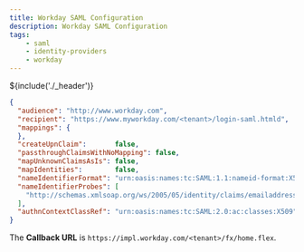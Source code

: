 ```yaml
---
title: Workday SAML Configuration
description: Workday SAML Configuration
tags:
    - saml
    - identity-providers
    - workday
---
```


${include('./_header')}

```json
{
  "audience": "http://www.workday.com",
  "recipient": "https://www.myworkday.com/<tenant>/login-saml.htmld",
  "mappings": {
  },
  "createUpnClaim":       false,
  "passthroughClaimsWithNoMapping": false,
  "mapUnknownClaimsAsIs": false,
  "mapIdentities":        false,
  "nameIdentifierFormat": "urn:oasis:names:tc:SAML:1.1:nameid-format:X509SubjectName",
  "nameIdentifierProbes": [
    "http://schemas.xmlsoap.org/ws/2005/05/identity/claims/emailaddress",
  ],
  "authnContextClassRef": "urn:oasis:names:tc:SAML:2.0:ac:classes:X509",
}
```

The **Callback URL** is `https://impl.workday.com/<tenant>/fx/home.flex`.
